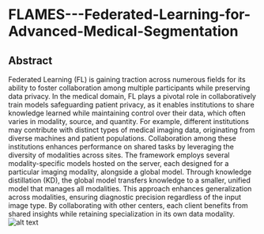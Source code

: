 # FLAMES---Federated-Learning-for-Advanced-Medical-Segmentation

## Abstract

Federated Learning (FL) is gaining traction across numerous fields for its ability to foster collaboration among multiple participants while preserving data privacy. In the medical domain, FL plays a pivotal role in collaboratively train models safeguarding patient privacy, as it enables institutions to share knowledge learned while maintaining control over their data, which often varies in modality, source, and quantity. For example, different institutions may contribute with distinct types of medical imaging data, originating from diverse machines and patient populations. Collaboration among these institutions enhances performance on shared tasks by leveraging the diversity of modalities across sites.
The framework employs several modality-specific models hosted on the server, each designed for a particular imaging modality, alongside a global model. Through knowledge distillation (KD), the global model transfers knowledge to a smaller, unified model that manages all modalities. This approach enhances generalization across modalities, ensuring diagnostic precision regardless of the input image type. By collaborating with other centers, each client benefits from shared insights while retaining specialization in its own data modality.
![alt text](https://github.com/MODAL-UNINA/FLAMES---Federated-Learning-for-Advanced-Medical-Segmentation/blob/main/Images/Framework.png)
